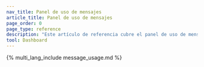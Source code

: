 ```yaml
---
nav_title: Panel de uso de mensajes
article_title: Panel de uso de mensajes
page_order: 0
page_type: reference
description: "Este artículo de referencia cubre el panel de uso de mensajes, donde puedes ver información de autoservicio sobre el uso de tu crédito de SMS y WhatsApp."
tool: Dashboard
---
```


{% multi_lang_include message_usage.md %}
